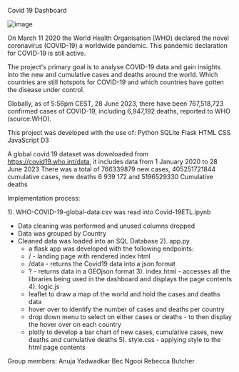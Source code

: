 Covid 19 Dashboard


![image](https://github.com/RLButch/Group-3-project-Covid-19-analysis/assets/122842203/f1cc3cf8-16e4-45d8-aa1d-d8b8dc73bb12)

On March 11 2020 the World Health Organisation (WHO) declared the novel coronavirus (COVID-19) a worldwide pandemic. This pandemic declaration for COVID-19 is still active.

The project's primary goal is to analyse COVID-19  data and gain insights into the new and cumulative cases and deaths around the world. Which countries are still hotspots for COVID-19 and which countries
have gotten the disease under control.

Globally, as of 5:56pm CEST, 28 June 2023, there have been 767,518,723 confirmed cases of COVID-19, including 6,947,192 deaths, reported to WHO (source:WHO).


This project was developed with the use of:
Python
SQLite
Flask
HTML
CSS
JavaScript
D3

A global covid 19 dataset was downloaded from https://covid19.who.int/data, it includes data from 1 January 2020 to 28 June 2023
There was a total of 766339879 new cases, 405251721844 cumulative cases, new deaths 6 939 172 and 5196529330 Cumulative deaths

Implementation process:

1). WHO-COVID-19-global-data.csv was read into Covid-19ETL.ipynb
  * Data cleaning was performed and unused columns dropped
  * Data was grouped by Country
  * Cleaned data was loaded into an SQL Database
2). app.py
    * a flask app was developed with the following endpoints:
    * / - landing page with rendered index html
    * /data - returns the Covid19 data into a json format
    *  ? - returns data in a GEOjson format
3). index.html - accesses all the libraries being used in the dashboard and displays the page contents
4). logic.js
    * leaflet to draw a map of the world and hold the cases and deaths data
    * hover over to identify the number of cases and deaths per country
    * drop down menu to select on either cases or deaths  - to then display the hover over on each country
    * plotly to develop a bar chart of new cases, cumulative cases, new deaths and cumulative deaths
5). style.css - applying style to the html page contents

Group members:
Anuja Yadwadkar
Bec Ngooi
Rebecca Butcher
